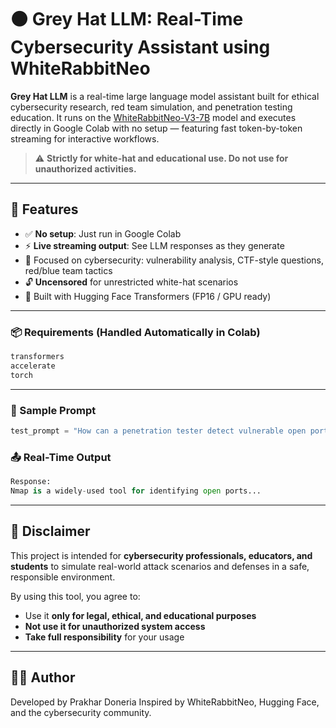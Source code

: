 # ⚫️ Grey Hat LLM: Real-Time Cybersecurity Assistant using WhiteRabbitNeo

**Grey Hat LLM** is a real-time large language model assistant built for ethical cybersecurity research, red team simulation, and penetration testing education. It runs on the [WhiteRabbitNeo-V3-7B](https://huggingface.co/WhiteRabbitNeo/WhiteRabbitNeo-V3-7B) model and executes directly in Google Colab with no setup — featuring fast token-by-token streaming for interactive workflows.

> ⚠️ **Strictly for white-hat and educational use. Do not use for unauthorized activities.**

---

## 🚀 Features

- ✅ **No setup**: Just run in Google Colab
- ⚡ **Live streaming output**: See LLM responses as they generate
- 🧠 Focused on cybersecurity: vulnerability analysis, CTF-style questions, red/blue team tactics
- 🔓 **Uncensored** for unrestricted white-hat scenarios
- 🧰 Built with Hugging Face Transformers (FP16 / GPU ready)

---


### 📦 Requirements (Handled Automatically in Colab)

```bash
transformers
accelerate
torch
````

---

### 🧠 Sample Prompt

```python
test_prompt = "How can a penetration tester detect vulnerable open ports on a Linux server?"
```

### 📤 Real-Time Output

```python
Response:
Nmap is a widely-used tool for identifying open ports...
```

---

## 🔐 Disclaimer

This project is intended for **cybersecurity professionals, educators, and students** to simulate real-world attack scenarios and defenses in a safe, responsible environment.

By using this tool, you agree to:

* Use it **only for legal, ethical, and educational purposes**
* **Not use it for unauthorized system access**
* **Take full responsibility** for your usage

---

## 👨‍💻 Author

Developed by Prakhar Doneria
Inspired by WhiteRabbitNeo, Hugging Face, and the cybersecurity community.
